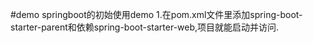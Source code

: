 #demo
springboot的初始使用demo
1.在pom.xml文件里添加spring-boot-starter-parent和依赖spring-boot-starter-web,项目就能启动并访问.
